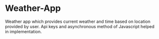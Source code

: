 # Weather-App
Weather app which provides current weather and time based on location provided by user. Api keys and asynchronous method of Javascript helped in implementation.


